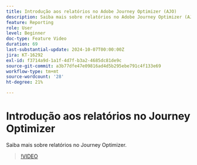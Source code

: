 ```yaml
---
title: Introdução aos relatórios no Adobe Journey Optimizer (AJO)
description: Saiba mais sobre relatórios no Adobe Journey Optimizer (AJO).
feature: Reporting
role: User
level: Beginner
doc-type: Feature Video
duration: 69
last-substantial-update: 2024-10-07T00:00:00Z
jira: KT-16292
exl-id: f3714a9d-1a1f-4d7f-b3a2-4685dc81de9c
source-git-commit: a3b77dfe47e09816ad4d5b295ebe791c4f133e69
workflow-type: tm+mt
source-wordcount: '28'
ht-degree: 21%

---
```


# Introdução aos relatórios no Journey Optimizer

Saiba mais sobre relatórios no Journey Optimizer.

>[!VIDEO](https://video.tv.adobe.com/v/3432673/?learn=on)
